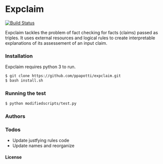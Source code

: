 # Expclaim


[![Build Status](https://travis-ci.org/joemccann/dillinger.svg?branch=master)](https://travis-ci.org/joemccann/dillinger)

Expclaim tackles the problem of fact checking for facts (claims) passed as triples.
It uses external resources and logical rules to create interpretable explanations of its assessement of an input claim.


### Installation

Expclaim requires python 3 to run.


```sh
$ git clone https://github.com/ppapotti/expclaim.git
$ bash install.sh
```
### Running the test
```sh
$ python modifiedscripts/test.py
```


### Authors




### Todos

 - Update justfying rules code
 - Update names and reorganize

#### License






